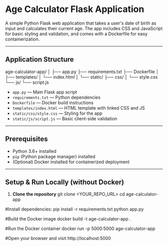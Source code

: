 # Age Calculator Flask Application

A simple Python Flask web application that takes a user's date of birth as input and calculates their current age. The app includes CSS and JavaScript for basic styling and validation, and comes with a Dockerfile for easy containerization.

---

## Application Structure

age-calculator-app/
│
├── app.py
├── requirements.txt
├── Dockerfile
│
├── templates/
│ └── index.html
│
└── static/
├── css/
│ └── style.css
└── js/
└── script.js


- `app.py` — Main Flask app script  
- `requirements.txt` — Python dependencies  
- `Dockerfile` — Docker build instructions  
- `templates/index.html` — HTML template with linked CSS and JS  
- `static/css/style.css` — Styling for the app  
- `static/js/script.js` — Basic client-side validation

---

## Prerequisites

- Python 3.6+ installed  
- `pip` (Python package manager) installed  
- (Optional) Docker installed for containerized deployment

---

## Setup & Run Locally (without Docker)

1. **Clone the repository**
git clone <YOUR_REPO_URL>
cd age-calculator-app

#Install dependencies:
pip install -r requirements.txt
python app.py

#Build the Docker image
docker build -t age-calculator-app .

#Run the Docker container
docker run -p 5000:5000 age-calculator-app

#Open your browser and visit
http://localhost:5000





